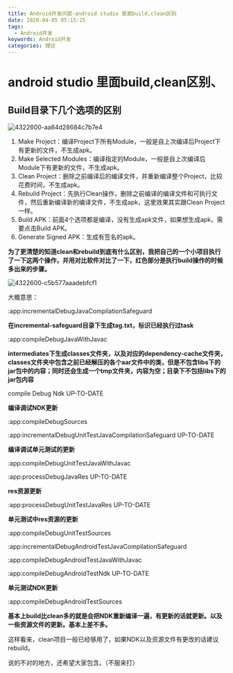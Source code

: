 ```yaml
---
title: Android开发问题-android studio 里面build,clean区别
date: 2020-04-05 05:15:25
tags:
  - Android开发
keywords: Android开发
categories: 理论
---
```


# android studio 里面build,clean区别、

## Build目录下几个选项的区别

![4322600-aa84d28684c7b7e4](https://lalalademaxiya01.oss-cn-beijing.aliyuncs.com/img20200711003317.png)



1. Make Project：编译Project下所有Module，一般是自上次编译后Project下有更新的文件，不生成apk。
2. Make Selected Modules：编译指定的Module，一般是自上次编译后Module下有更新的文件，不生成apk。
3. Clean Project：删除之前编译后的编译文件，并重新编译整个Project，比较花费时间，不生成apk。
4. Rebuild Project：先执行Clean操作，删除之前编译的编译文件和可执行文件，然后重新编译新的编译文件，不生成apk，这里效果其实跟Clean Project一样。
5. Build APK：前面4个选项都是编译，没有生成apk文件，如果想生成apk，需要点击Build APK。
6. Generate Signed APK：生成有签名的apk。

**为了更清楚的知道clean和rebuild到底有什么区别，我把自己的一个小项目执行了一下这两个操作，并用对比软件对比了一下，红色部分是执行build操作的时候多出来的步骤。**



![4322600-c5b577aaadebfcf1](https://lalalademaxiya01.oss-cn-beijing.aliyuncs.com/img20200711003418.png)

大概意思：

:app:incrementalDebugJavaCompilationSafeguard

**在incremental-safeguard目录下生成tag.txt，标识已经执行过task**

:app:compileDebugJavaWithJavac

**intermediates下生成classes文件夹，以及对应的dependency-cache文件夹，classes文件夹中包含之前已经解压的各个aar文件中的类，但是不包含libs下的jar包中的内容；同时还会生成一个tmp文件夹，内容为空；目录下不包括libs下的jar包内容**

compile Debug Ndk UP-TO-DATE

**编译调试NDK更新**

:app:compileDebugSources

:app:incrementalDebugUnitTestJavaCompilationSafeguard UP-TO-DATE

**编译调试单元测试的更新**

:app:compileDebugUnitTestJavaWithJavac

:app:processDebugJavaRes UP-TO-DATE

**res资源更新**

:app:processDebugUnitTestJavaRes UP-TO-DATE

**单元测试中res资源的更新**

:app:compileDebugUnitTestSources

:app:incrementalDebugAndroidTestJavaCompilationSafeguard

:app:compileDebugAndroidTestJavaWithJavac

:app:compileDebugAndroidTestNdk UP-TO-DATE

**单元测试NDK更新**

:app:compileDebugAndroidTestSources

**基本上build比clean多的就是会把NDK重新编译一遍，有更新的话就更新。以及一些资源文件的更新。基本上差不多。**

这样看来，clean项目一般已经够用了，如果NDK以及资源文件有更改的话建议rebuild。

说的不对的地方，还希望大家包含。（不服来打）

